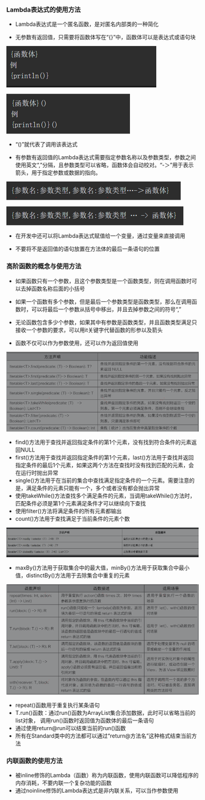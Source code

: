 ### Lambda表达式的使用方法

- Lambda表达式是一个匿名函数，是对匿名内部类的一种简化

- 无参数有返回值，只需要将函数体写在“{}”中，函数体可以是表达式或语句块

![语法格式](images/006/1240-20210209110728882.png)

![无参数有返回值的Lambda表达式调用的语法格式](images/006/1240-20210209110728886.png)

- “()”就代表了调用该表达式

- 有参数有返回值的Lambda表达式需要指定参数名称以及参数类型，参数之间使用英文“,”分隔，且参数类型可以省略，函数体会自动校对。“-＞”用于表示箭头，用于指定参数或数据的指向。

![语法格式](images/006/1240-20210209110728868.png)

![有参数有返回值的Lambda表达式调用的语法格式](images/006/1240-20210209110728867.png)

- 在开发中还可以将Lambda表达式赋值给一个变量，通过变量来直接调用

- 不要将不是返回值的语句放置在方法体的最后一条语句的位置


### 高阶函数的概念与使用方法

- 如果函数只有一个参数，且这个参数类型是一个函数类型，则在调用函数时可以去掉函数名称后面的小括号

- 如果一个函数有多个参数，但是最后一个参数类型是函数类型，那么在调用函数时，可以将最后一个参数从括号中移出，并且去掉参数之间的符号“,”

- 无论函数包含多少个参数，如果其中有参数是函数类型，并且函数类型满足只接收一个参数的要求，可以用it关键字代替函数的形参以及箭头

- 函数不仅可以作为参数使用，还可以作为返回值使用

![集合常见的查找](images/006/1240-20210209110728948.png)

- find()方法用于查找并返回指定条件的第1个元素，没有找到符合条件的元素返回NULL
- first()方法用于查找并返回指定条件的第1个元素，last()方法用于查找并返回指定条件的最后1个元素，如果这两个方法在查找时没有找到匹配的元素，会在运行时抛出异常
- single()方法用于在当前的集合中查找满足指定条件的一个元素。需要注意的是，满足条件的元素只能有一个，多个或者没有都会抛出异常
- 使用takeWhile()方法查找多个满足条件的元素，当调用takeWhile()方法时，匹配条件必须是第1个元素满足条件才可以继续向下查找
- 使用filter()方法将满足条件的所有元素都输出
- count()方法用于查找满足于当前条件的元素个数

![常见高阶函数](images/006/1240-20210209110728916.png)

- maxBy()方法用于获取集合中的最大值，minBy()方法用于获取集合中最小值，distinctBy()方法用于去除集合中重复的元素

![Standard中常用的函数](images/006/1240-20210209110728997.png)

- repeat()函数用于重复执行某条语句
- T.run()函数：通过run()函数为ArrayList集合添加数据，此时可以省略当前的list对象， 调用run()函数时返回值为函数体的最后一条语句
- 通过使用return@run可以结束当前的run()函数
- 所有在Standard类中的方法都可以通过“return@方法名”这种格式结束当前方法

### 内联函数的使用方法

- 被inline修饰的Lambda（函数）称为内联函数，使用内联函数可以降低程序的内存消耗，不要内联一个复杂功能的函数
- 通过noinline修饰的Lambda表达式是非内联关系，可以当作参数使用